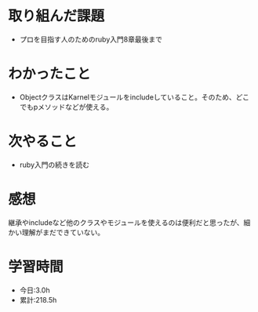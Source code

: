 # 取り組んだ課題
- プロを目指す人のためのruby入門8章最後まで

# わかったこと
- ObjectクラスはKarnelモジュールをincludeしていること。そのため、どこでもpメソッドなどが使える。

# 次やること
- ruby入門の続きを読む

# 感想
継承やincludeなど他のクラスやモジュールを使えるのは便利だと思ったが、細かい理解がまだできていない。

# 学習時間
- 今日:3.0h
- 累計:218.5h